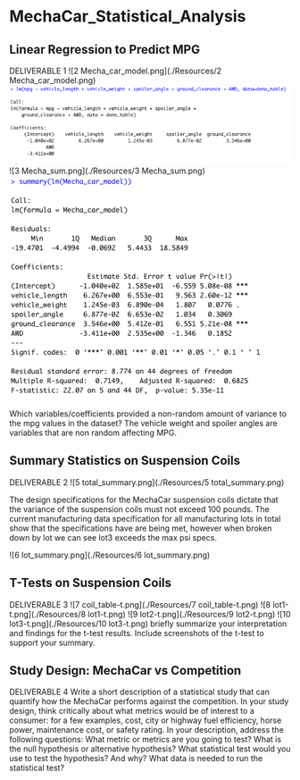 # MechaCar_Statistical_Analysis



## Linear Regression to Predict MPG
DELIVERABLE 1
![2 Mecha_car_model.png](./Resources/2 Mecha_car_model.png)
![linear_regression1.png](./Resources/linear_regression1.png)
![3 Mecha_sum.png](./Resources/3 Mecha_sum.png)
![linear_regression2.png](./Resources/linear_regression2.png)

Which variables/coefficients provided a non-random amount of variance to the mpg values in the dataset?
The vehicle weight and spoiler angles are variables that are non random affecting MPG.



## Summary Statistics on Suspension Coils
DELIVERABLE 2
![5 total_summary.png](./Resources/5 total_summary.png)

The design specifications for the MechaCar suspension coils dictate that the variance of the suspension coils must not exceed 100 pounds. The current manufacturing data specification for all manufacturing lots in total show that the specifications have are being met, however when broken down by lot we can see lot3 exceeds the max psi specs.

![6 lot_summary.png](./Resources/6 lot_summary.png)



## T-Tests on Suspension Coils
DELIVERABLE 3
![7 coil_table-t.png](./Resources/7 coil_table-t.png)
![8 lot1-t.png](./Resources/8 lot1-t.png)
![9 lot2-t.png](./Resources/9 lot2-t.png)
![10 lot3-t.png](./Resources/10 lot3-t.png)
briefly summarize your interpretation and findings for the t-test results. Include screenshots of the t-test to support your summary.



## Study Design: MechaCar vs Competition
DELIVERABLE 4
Write a short description of a statistical study that can quantify how the MechaCar performs against the competition. In your study design, think critically about what metrics would be of interest to a consumer: for a few examples, cost, city or highway fuel efficiency, horse power, maintenance cost, or safety rating.
In your description, address the following questions:
What metric or metrics are you going to test?
What is the null hypothesis or alternative hypothesis?
What statistical test would you use to test the hypothesis? And why?
What data is needed to run the statistical test?



